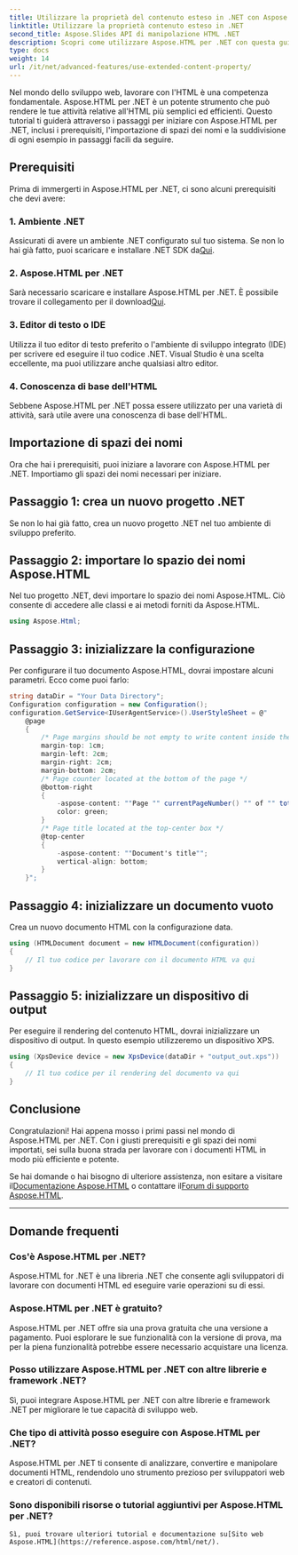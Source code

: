 ```yaml
---
title: Utilizzare la proprietà del contenuto esteso in .NET con Aspose.HTML
linktitle: Utilizzare la proprietà contenuto esteso in .NET
second_title: Aspose.Slides API di manipolazione HTML .NET
description: Scopri come utilizzare Aspose.HTML per .NET con questa guida passo passo. Migliora le tue competenze HTML e semplifica i tuoi progetti di sviluppo web.
type: docs
weight: 14
url: /it/net/advanced-features/use-extended-content-property/
---
```


Nel mondo dello sviluppo web, lavorare con l'HTML è una competenza fondamentale. Aspose.HTML per .NET è un potente strumento che può rendere le tue attività relative all'HTML più semplici ed efficienti. Questo tutorial ti guiderà attraverso i passaggi per iniziare con Aspose.HTML per .NET, inclusi i prerequisiti, l'importazione di spazi dei nomi e la suddivisione di ogni esempio in passaggi facili da seguire.

## Prerequisiti

Prima di immergerti in Aspose.HTML per .NET, ci sono alcuni prerequisiti che devi avere:

### 1. Ambiente .NET

 Assicurati di avere un ambiente .NET configurato sul tuo sistema. Se non lo hai già fatto, puoi scaricare e installare .NET SDK da[Qui](https://releases.aspose.com/html/net/).

### 2. Aspose.HTML per .NET

 Sarà necessario scaricare e installare Aspose.HTML per .NET. È possibile trovare il collegamento per il download[Qui](https://releases.aspose.com/html/net/).

### 3. Editor di testo o IDE

Utilizza il tuo editor di testo preferito o l'ambiente di sviluppo integrato (IDE) per scrivere ed eseguire il tuo codice .NET. Visual Studio è una scelta eccellente, ma puoi utilizzare anche qualsiasi altro editor.

### 4. Conoscenza di base dell'HTML

Sebbene Aspose.HTML per .NET possa essere utilizzato per una varietà di attività, sarà utile avere una conoscenza di base dell'HTML.

## Importazione di spazi dei nomi

Ora che hai i prerequisiti, puoi iniziare a lavorare con Aspose.HTML per .NET. Importiamo gli spazi dei nomi necessari per iniziare.

## Passaggio 1: crea un nuovo progetto .NET

Se non lo hai già fatto, crea un nuovo progetto .NET nel tuo ambiente di sviluppo preferito.

## Passaggio 2: importare lo spazio dei nomi Aspose.HTML

Nel tuo progetto .NET, devi importare lo spazio dei nomi Aspose.HTML. Ciò consente di accedere alle classi e ai metodi forniti da Aspose.HTML.

```csharp
using Aspose.Html;
```

## Passaggio 3: inizializzare la configurazione

Per configurare il tuo documento Aspose.HTML, dovrai impostare alcuni parametri. Ecco come puoi farlo:

```csharp
string dataDir = "Your Data Directory";
Configuration configuration = new Configuration();
configuration.GetService<IUserAgentService>().UserStyleSheet = @"
    @page 
    {
        /* Page margins should be not empty to write content inside the margin-boxes */
        margin-top: 1cm;
        margin-left: 2cm;
        margin-right: 2cm;
        margin-bottom: 2cm;
        /* Page counter located at the bottom of the page */
        @bottom-right
        {
            -aspose-content: ""Page "" currentPageNumber() "" of "" totalPagesNumber();
            color: green;
        }
        /* Page title located at the top-center box */
        @top-center
        {
            -aspose-content: ""Document's title"";
            vertical-align: bottom;
        }    
    }";
```

## Passaggio 4: inizializzare un documento vuoto

Crea un nuovo documento HTML con la configurazione data.

```csharp
using (HTMLDocument document = new HTMLDocument(configuration))
{
    // Il tuo codice per lavorare con il documento HTML va qui
}
```

## Passaggio 5: inizializzare un dispositivo di output

Per eseguire il rendering del contenuto HTML, dovrai inizializzare un dispositivo di output. In questo esempio utilizzeremo un dispositivo XPS.

```csharp
using (XpsDevice device = new XpsDevice(dataDir + "output_out.xps"))
{
    // Il tuo codice per il rendering del documento va qui
}
```

## Conclusione

Congratulazioni! Hai appena mosso i primi passi nel mondo di Aspose.HTML per .NET. Con i giusti prerequisiti e gli spazi dei nomi importati, sei sulla buona strada per lavorare con i documenti HTML in modo più efficiente e potente.

 Se hai domande o hai bisogno di ulteriore assistenza, non esitare a visitare il[Documentazione Aspose.HTML](https://reference.aspose.com/html/net/) o contattare il[Forum di supporto Aspose.HTML](https://forum.aspose.com/).

---

## Domande frequenti

### Cos'è Aspose.HTML per .NET?
   Aspose.HTML for .NET è una libreria .NET che consente agli sviluppatori di lavorare con documenti HTML ed eseguire varie operazioni su di essi.

### Aspose.HTML per .NET è gratuito?
   Aspose.HTML per .NET offre sia una prova gratuita che una versione a pagamento. Puoi esplorare le sue funzionalità con la versione di prova, ma per la piena funzionalità potrebbe essere necessario acquistare una licenza.

### Posso utilizzare Aspose.HTML per .NET con altre librerie e framework .NET?
   Sì, puoi integrare Aspose.HTML per .NET con altre librerie e framework .NET per migliorare le tue capacità di sviluppo web.

### Che tipo di attività posso eseguire con Aspose.HTML per .NET?
   Aspose.HTML per .NET ti consente di analizzare, convertire e manipolare documenti HTML, rendendolo uno strumento prezioso per sviluppatori web e creatori di contenuti.

### Sono disponibili risorse o tutorial aggiuntivi per Aspose.HTML per .NET?
    Sì, puoi trovare ulteriori tutorial e documentazione su[Sito web Aspose.HTML](https://reference.aspose.com/html/net/).

